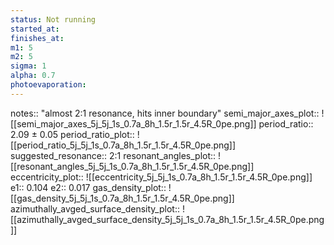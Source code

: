 ```yaml
---
status: Not running
started_at: 
finishes_at: 
m1: 5
m2: 5
sigma: 1
alpha: 0.7
photoevaporation: 
---
```


notes:: "almost 2:1 resonance, hits inner boundary"
semi_major_axes_plot:: ![[semi_major_axes_5j_5j_1s_0.7a_8h_1.5r_1.5r_4.5R_0pe.png]]
period_ratio:: 2.09 ± 0.05
period_ratio_plot:: ![[period_ratio_5j_5j_1s_0.7a_8h_1.5r_1.5r_4.5R_0pe.png]]
suggested_resonance:: 2:1
resonant_angles_plot:: ![[resonant_angles_5j_5j_1s_0.7a_8h_1.5r_1.5r_4.5R_0pe.png]]
eccentricity_plot:: ![[eccentricity_5j_5j_1s_0.7a_8h_1.5r_1.5r_4.5R_0pe.png]]
e1:: 0.104
e2:: 0.017
gas_density_plot:: ![[gas_density_5j_5j_1s_0.7a_8h_1.5r_1.5r_4.5R_0pe.png]]
azimuthally_avged_surface_density_plot:: ![[azimuthally_avged_surface_density_5j_5j_1s_0.7a_8h_1.5r_1.5r_4.5R_0pe.png]]
